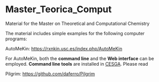 # Master_Teorica_Comput
Material for the Master on Theoretical and Computational Chemistry

The material includes simple examples for the following computer programs: 

AutoMeKin: https://rxnkin.usc.es/index.php/AutoMeKin

For AutoMeKin, both the **command line** and the **Web interface** can be employed.
**Command line tools** are installed in [CESGA](https://www.cesga.es/). Please read 

Pilgrim: https://github.com/daferro/Pilgrim
